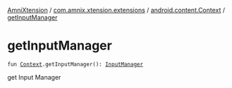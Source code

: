 [AmniXtension](../../index.md) / [com.amnix.xtension.extensions](../index.md) / [android.content.Context](index.md) / [getInputManager](./get-input-manager.md)

# getInputManager

`fun `[`Context`](https://developer.android.com/reference/android/content/Context.html)`.getInputManager(): `[`InputManager`](https://developer.android.com/reference/android/hardware/input/InputManager.html)

get Input Manager

